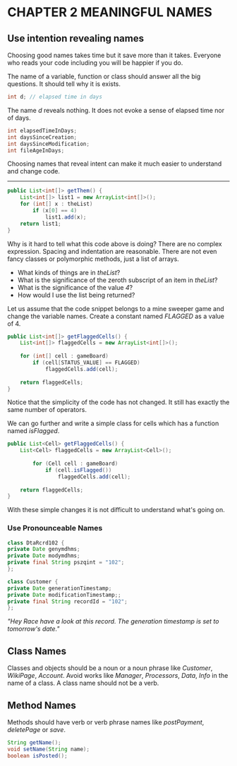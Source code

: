 # CHAPTER 2 MEANINGFUL NAMES

## Use intention revealing names
Choosing good names takes time but it save more than it takes. Everyone who reads your code including you will be happier if you do.

The name of a variable, function or class should answer all the big questions. It should tell why it is exists.
```java
int d; // elapsed time in days
```

The name _d_ reveals nothing. It does not evoke a sense of elapsed time nor of days.

```java
int elapsedTimeInDays;
int daysSinceCreation;
int daysSinceModification;
int fileAgeInDays;
```

Choosing names that reveal intent can make it much easier to understand and change code.

---


```java
public List<int[]> getThem() {
    List<int[]> list1 = new ArrayList<int[]>();
    for (int[] x : theList)
        if (x[0] == 4)
            list1.add(x);
    return list1;
}
```

Why is it hard to tell what this code above is doing? There are no complex expression. Spacing and indentation are reasonable. There are not even fancy classes or polymorphic methods, just a list of arrays.

* What kinds of things are in _theList_?
* What is the significance of the zeroth subscript of an item in _theList_?
* What is the significance of the value _4_?
* How would I use the list being returned?

Let us assume that the code snippet belongs to a mine sweeper game and change the variable names. Create a constant named _FLAGGED_ as a value of 4.

```java
public List<int[]> getFlaggedCells() {
    List<int[]> flaggedCells = new ArrayList<int[]>();
    
    for (int[] cell : gameBoard)
        if (cell[STATUS_VALUE] == FLAGGED)
            flaggedCells.add(cell);
    
    return flaggedCells;
}
```

Notice that the simplicity of the code has not changed. It still has exactly the same number of operators. 

We can go further and write a simple class for cells which has a function named _isFlagged_.

```java
public List<Cell> getFlaggedCells() {
    List<Cell> flaggedCells = new ArrayList<Cell>();
    
        for (Cell cell : gameBoard)
            if (cell.isFlagged())
                flaggedCells.add(cell);
        
    return flaggedCells;
}
```


With these simple changes it is not difficult to understand what's going on.

### Use Pronounceable Names

```java
class DtaRcrd102 {
private Date genymdhms;
private Date modymdhms;
private final String pszqint = "102";
};
```
```java
class Customer {
private Date generationTimestamp;
private Date modificationTimestamp;;
private final String recordId = "102";
};
```
_"Hey Race have a look at this record. The generation timestamp is set to tomorrow's date."_

## Class Names
Classes and objects should be a noun or a noun phrase like _Customer_, _WikiPage_, _Account_. Avoid works like _Manager_, _Processors_, _Data_, _Info_ in the name of a class. A class name should not be a verb.

## Method Names

Methods should have verb or verb phrase names like _postPayment_, _deletePage_ or _save_.

```java
String getName();
void setName(String name);
boolean isPosted();
```

























##
##
##
##
##
##
##
##
##
##
##
##
##
##